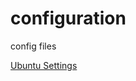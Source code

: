 # configuration
config files

[Ubuntu Settings](https://github.com/yuichiroaoki/configuration/wiki/Ubuntu)

